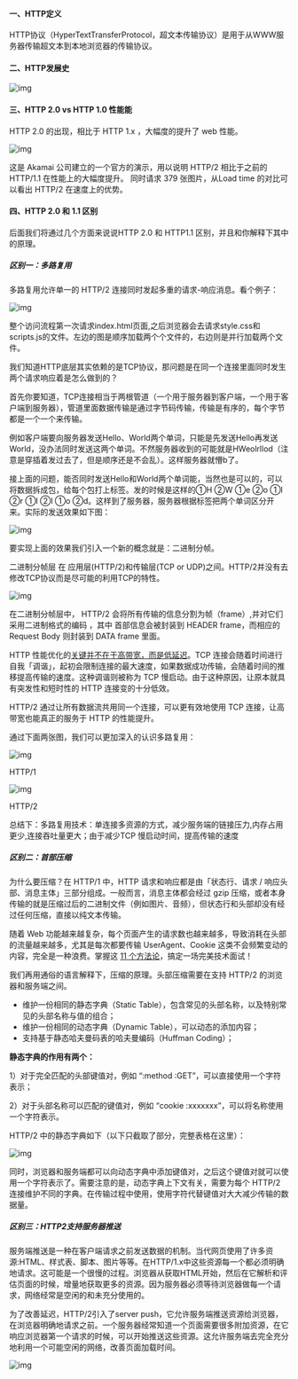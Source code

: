 #### 一、HTTP定义

HTTP协议（HyperTextTransferProtocol，超文本传输协议）是用于从WWW服务器传输超文本到本地浏览器的传输协议。

#### 二、HTTP发展史

![img](http://upload-images.jianshu.io/upload_images/6943526-06b10547f3062cda?imageMogr2/auto-orient/strip%7CimageView2/2/w/1240)

#### 三、HTTP 2.0 vs HTTP 1.0 性能能

HTTP 2.0 的出现，相比于 HTTP 1.x ，大幅度的提升了 web 性能。

![img](http://upload-images.jianshu.io/upload_images/6943526-aaf6391083ea36f1?imageMogr2/auto-orient/strip%7CimageView2/2/w/1240)

这是 Akamai 公司建立的一个官方的演示，用以说明 HTTP/2 相比于之前的 HTTP/1.1 在性能上的大幅度提升。 同时请求 379 张图片，从Load time 的对比可以看出 HTTP/2 在速度上的优势。

#### 四、HTTP 2.0 和 1.1 区别

后面我们将通过几个方面来说说HTTP 2.0 和 HTTP1.1 区别，并且和你解释下其中的原理。

##### 区别一：多路复用

多路复用允许单一的 HTTP/2 连接同时发起多重的请求-响应消息。看个例子：

![img](http://upload-images.jianshu.io/upload_images/6943526-3ce263bbac126878?imageMogr2/auto-orient/strip%7CimageView2/2/w/1240)

整个访问流程第一次请求index.html页面,之后浏览器会去请求style.css和scripts.js的文件。左边的图是顺序加载两个个文件的，右边则是并行加载两个文件。

我们知道HTTP底层其实依赖的是TCP协议，那问题是在同一个连接里面同时发生两个请求响应着是怎么做到的？

首先你要知道，TCP连接相当于两根管道（一个用于服务器到客户端，一个用于客户端到服务器），管道里面数据传输是通过字节码传输，传输是有序的，每个字节都是一个一个来传输。

例如客户端要向服务器发送Hello、World两个单词，只能是先发送Hello再发送World，没办法同时发送这两个单词。不然服务器收到的可能就是HWeolrllod（注意是穿插着发过去了，但是顺序还是不会乱）。这样服务器就懵b了。

接上面的问题，能否同时发送Hello和World两个单词能，当然也是可以的，可以将数据拆成包，给每个包打上标签。发的时候是这样的①H ②W ①e ②o ①l ②r ①l ②l ①o ②d。这样到了服务器，服务器根据标签把两个单词区分开来。实际的发送效果如下图：

![img](http://upload-images.jianshu.io/upload_images/6943526-33c61d0722d4bdcc?imageMogr2/auto-orient/strip%7CimageView2/2/w/1240)

要实现上面的效果我们引入一个新的概念就是：二进制分帧。

二进制分帧层 在 应用层(HTTP/2)和传输层(TCP or UDP)之间。HTTP/2并没有去修改TCP协议而是尽可能的利用TCP的特性。

![img](http://upload-images.jianshu.io/upload_images/6943526-f0472298f0706915?imageMogr2/auto-orient/strip%7CimageView2/2/w/1240)

在二进制分帧层中， HTTP/2 会将所有传输的信息分割为帧（frame）,并对它们采用二进制格式的编码 ，其中 首部信息会被封装到 HEADER frame，而相应的 Request Body 则封装到 DATA frame 里面。

HTTP 性能优化的[关键并不在于高带宽，而是低延迟](http://mp.weixin.qq.com/s?__biz=MzA3MjMwMzg2Nw==&mid=2247483712&idx=1&sn=0ec86ebc8299492d80bc56e6fac56cb7&chksm=9f2114d4a8569dc20147a15ccc9dd710222a148aa3289b9eca68fca0b532cdbaf4b05d2f95ab&scene=21#wechat_redirect)。TCP 连接会随着时间进行自我「调谐」，起初会限制连接的最大速度，如果数据成功传输，会随着时间的推移提高传输的速度。这种调谐则被称为 TCP 慢启动。由于这种原因，让原本就具有突发性和短时性的 HTTP 连接变的十分低效。



HTTP/2 通过让所有数据流共用同一个连接，可以更有效地使用 TCP 连接，让高带宽也能真正的服务于 HTTP 的性能提升。

通过下面两张图，我们可以更加深入的认识多路复用：

![img](http://upload-images.jianshu.io/upload_images/6943526-ca079640c8b89f20?imageMogr2/auto-orient/strip%7CimageView2/2/w/1240)

HTTP/1

![img](http://upload-images.jianshu.io/upload_images/6943526-57907bab29b72fa8?imageMogr2/auto-orient/strip%7CimageView2/2/w/1240)

HTTP/2

总结下：多路复用技术：单连接多资源的方式，减少服务端的链接压力,内存占用更少,连接吞吐量更大；由于减少TCP 慢启动时间，提高传输的速度

##### 区别二：首部压缩 

为什么要压缩？在 HTTP/1 中，HTTP 请求和响应都是由「状态行、请求 / 响应头部、消息主体」三部分组成。一般而言，消息主体都会经过 gzip 压缩，或者本身传输的就是压缩过后的二进制文件（例如图片、音频），但状态行和头部却没有经过任何压缩，直接以纯文本传输。

随着 Web 功能越来越复杂，每个页面产生的请求数也越来越多，导致消耗在头部的流量越来越多，尤其是每次都要传输 UserAgent、Cookie 这类不会频繁变动的内容，完全是一种浪费。掌握这 [11 个方法论](http://mp.weixin.qq.com/s?__biz=MzA3MjMwMzg2Nw==&mid=2247483762&idx=1&sn=3f5d1697fb47af545df8b6d7622d6d4f&chksm=9f2114e6a8569df05bf0669fd63074c6be930eb67bd0f63a74059a566063e4ab6f9059f2632b&scene=21#wechat_redirect)，搞定一场完美技术面试！

我们再用通俗的语言解释下，压缩的原理。头部压缩需要在支持 HTTP/2 的浏览器和服务端之间。

- 维护一份相同的静态字典（Static Table），包含常见的头部名称，以及特别常见的头部名称与值的组合；
- 维护一份相同的动态字典（Dynamic Table），可以动态的添加内容；
- 支持基于静态哈夫曼码表的哈夫曼编码（Huffman Coding）；

**静态字典的作用有两个：**

1）对于完全匹配的头部键值对，例如 “:method :GET”，可以直接使用一个字符表示；

2）对于头部名称可以匹配的键值对，例如 “cookie :xxxxxxx”，可以将名称使用一个字符表示。

HTTP/2 中的静态字典如下（以下只截取了部分，完整表格在这里）：



![img](http://upload-images.jianshu.io/upload_images/6943526-8e5c3a23e3d97f16?imageMogr2/auto-orient/strip%7CimageView2/2/w/1240)

同时，浏览器和服务端都可以向动态字典中添加键值对，之后这个键值对就可以使用一个字符表示了。需要注意的是，动态字典上下文有关，需要为每个 HTTP/2 连接维护不同的字典。在传输过程中使用，使用字符代替键值对大大减少传输的数据量。

##### 区别三：HTTP2支持服务器推送

服务端推送是一种在客户端请求之前发送数据的机制。当代网页使用了许多资源:HTML、样式表、脚本、图片等等。在HTTP/1.x中这些资源每一个都必须明确地请求。这可能是一个很慢的过程。浏览器从获取HTML开始，然后在它解析和评估页面的时候，增量地获取更多的资源。因为服务器必须等待浏览器做每一个请求，网络经常是空闲的和未充分使用的。

为了改善延迟，HTTP/2引入了server push，它允许服务端推送资源给浏览器，在浏览器明确地请求之前。一个服务器经常知道一个页面需要很多附加资源，在它响应浏览器第一个请求的时候，可以开始推送这些资源。这允许服务端去完全充分地利用一个可能空闲的网络，改善页面加载时间。

![img](http://upload-images.jianshu.io/upload_images/6943526-8a84d15632f5fea3?imageMogr2/auto-orient/strip%7CimageView2/2/w/1240)
